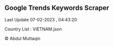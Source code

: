 

## Google Trends Keywords Scraper 
 
Last Update 07-02-2023 , 04:43:20

Country List :
VIETNAM.json



© Abdul Muttaqin 
